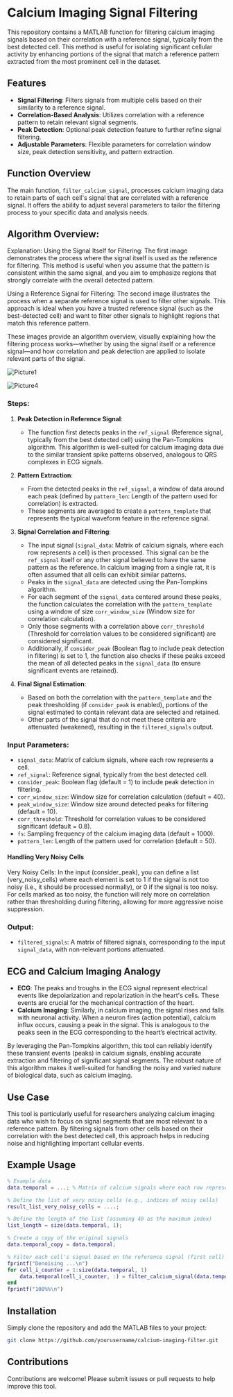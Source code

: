 # Calcium Imaging Signal Filtering

This repository contains a MATLAB function for filtering calcium imaging signals based on their correlation with a reference signal, typically from the best detected cell. This method is useful for isolating significant cellular activity by enhancing portions of the signal that match a reference pattern extracted from the most prominent cell in the dataset.

## Features
- **Signal Filtering**: Filters signals from multiple cells based on their similarity to a reference signal.
- **Correlation-Based Analysis**: Utilizes correlation with a reference pattern to retain relevant signal segments.
- **Peak Detection**: Optional peak detection feature to further refine signal filtering.
- **Adjustable Parameters**: Flexible parameters for correlation window size, peak detection sensitivity, and pattern extraction.

## Function Overview
The main function, `filter_calcium_signal`, processes calcium imaging data to retain parts of each cell's signal that are correlated with a reference signal. It offers the ability to adjust several parameters to tailor the filtering process to your specific data and analysis needs.

## Algorithm Overview:
Explanation:
Using the Signal Itself for Filtering: The first image demonstrates the process where the signal itself is used as the reference for filtering. This method is useful when you assume that the pattern is consistent within the same signal, and you aim to emphasize regions that strongly correlate with the overall detected pattern.

Using a Reference Signal for Filtering: The second image illustrates the process when a separate reference signal is used to filter other signals. This approach is ideal when you have a trusted reference signal (such as the best-detected cell) and want to filter other signals to highlight regions that match this reference pattern.

These images provide an algorithm overview, visually explaining how the filtering process works—whether by using the signal itself or a reference signal—and how correlation and peak detection are applied to isolate relevant parts of the signal.

![Picture1](https://github.com/user-attachments/assets/b93e2a03-3a0e-41e8-a91e-c6cad44fafc6)


![Picture4](https://github.com/user-attachments/assets/49eef8d2-332a-415b-b354-488e150076f1)

### Steps:
1. **Peak Detection in Reference Signal**:
   - The function first detects peaks in the `ref_signal` (Reference signal, typically from the best detected cell) using the Pan-Tompkins algorithm. This algorithm is well-suited for calcium imaging data due to the similar transient spike patterns observed, analogous to QRS complexes in ECG signals.
   
2. **Pattern Extraction**:
   - From the detected peaks in the `ref_signal`, a window of data around each peak (defined by `pattern_len`: Length of the pattern used for correlation) is extracted.
   - These segments are averaged to create a `pattern_template` that represents the typical waveform feature in the reference signal.

3. **Signal Correlation and Filtering**:
   - The input signal (`signal_data`: Matrix of calcium signals, where each row represents a cell) is then processed. This signal can be the `ref_signal` itself or any other signal believed to have the same pattern as the reference. In calcium imaging from a single rat, it is often assumed that all cells can exhibit similar patterns.
   - Peaks in the `signal_data` are detected using the Pan-Tompkins algorithm.
   - For each segment of the `signal_data` centered around these peaks, the function calculates the correlation with the `pattern_template` using a window of size `corr_window_size` (Window size for correlation calculation).
   - Only those segments with a correlation above `corr_threshold` (Threshold for correlation values to be considered significant) are considered significant.
   - Additionally, if `consider_peak` (Boolean flag to include peak detection in filtering) is set to 1, the function also checks if these peaks exceed the mean of all detected peaks in the `signal_data` (to ensure significant events are retained).

4. **Final Signal Estimation**:
   - Based on both the correlation with the `pattern_template` and the peak thresholding (if `consider_peak` is enabled), portions of the signal estimated to contain relevant data are selected and retained.
   - Other parts of the signal that do not meet these criteria are attenuated (weakened), resulting in the `filtered_signals` output.

### Input Parameters:
- `signal_data`: Matrix of calcium signals, where each row represents a cell.
- `ref_signal`: Reference signal, typically from the best detected cell.
- `consider_peak`: Boolean flag (default = 1) to include peak detection in filtering.
- `corr_window_size`: Window size for correlation calculation (default = 40).
- `peak_window_size`: Window size around detected peaks for filtering (default = 10).
- `corr_threshold`: Threshold for correlation values to be considered significant (default = 0.8).
- `fs`: Sampling frequency of the calcium imaging data (default = 1000).
- `pattern_len`: Length of the pattern used for correlation (default = 50).

#### Handling Very Noisy Cells
Very Noisy Cells: In the input (consider_peak), you can define a list (very_noisy_cells) where each element is set to 1 if the signal is not too noisy (i.e., it should be processed normally), or 0 if the signal is too noisy. For cells marked as too noisy, the function will rely more on correlation rather than thresholding during filtering, allowing for more aggressive noise suppression.

### Output:
- `filtered_signals`: A matrix of filtered signals, corresponding to the input `signal_data`, with non-relevant portions attenuated.

## ECG and Calcium Imaging Analogy
- **ECG**: The peaks and troughs in the ECG signal represent electrical events like depolarization and repolarization in the heart's cells. These events are crucial for the mechanical contraction of the heart.
- **Calcium Imaging**: Similarly, in calcium imaging, the signal rises and falls with neuronal activity. When a neuron fires (action potential), calcium influx occurs, causing a peak in the signal. This is analogous to the peaks seen in the ECG corresponding to the heart’s electrical activity.

By leveraging the Pan-Tompkins algorithm, this tool can reliably identify these transient events (peaks) in calcium signals, enabling accurate extraction and filtering of significant signal segments. The robust nature of this algorithm makes it well-suited for handling the noisy and varied nature of biological data, such as calcium imaging.

## Use Case
This tool is particularly useful for researchers analyzing calcium imaging data who wish to focus on signal segments that are most relevant to a reference pattern. By filtering signals from other cells based on their correlation with the best detected cell, this approach helps in reducing noise and highlighting important cellular events.

## Example Usage
```matlab
% Example data
data.temporal = ...; % Matrix of calcium signals where each row represents a cell

% Define the list of very noisy cells (e.g., indices of noisy cells)
result_list_very_noisy_cells = ....;

% Define the length of the list (assuming 40 as the maximum index)
list_length = size(data.temporal, 1);

% Create a copy of the original signals
data.temporal_copy = data.temporal;

% Filter each cell's signal based on the reference signal (first cell)
fprintf("Denoising ...\n")
for cell_i_counter = 1:size(data.temporal, 1)
    data.temporal(cell_i_counter, :) = filter_calcium_signal(data.temporal(cell_i_counter, :), data.temporal(1, :), result_list_very_noisy_cells(cell_i_counter));
end
fprintf("100%%\n")
```

## Installation
Simply clone the repository and add the MATLAB files to your project:

```bash
git clone https://github.com/yourusername/calcium-imaging-filter.git
```

## Contributions
Contributions are welcome! Please submit issues or pull requests to help improve this tool.
